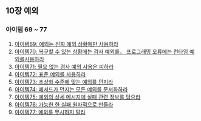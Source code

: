 ## 10장 예외
### 아이템 69 ~ 77
1. [아이템69: 예외는 진짜 예외 상황에만 사용하라]()
2. [아이템70: 복구할 수 있는 상황에는 검사 예외를， 프로그래밍 오류에는 런타임 예외를사용하라]()
3. [아이템71: 필요 없는 검사 예외 사용은 피하라]()
4. [아이템72: 표준 예외를 사용하라]()
5. [아이템73: 추상화 수준에 맞는 예외를 던지라]()
6. [아이템74: 메서드가 던지는 모든 예외를 문서화하라]()
7. [아이템75: 예외의 상세 메시지에 실패 관련 정보를 담으라]()
8. [아이템76: 가능한 한 실패 원자적으로 만들라]()
9. [아이템77: 예외를 무시하지 말라]()
